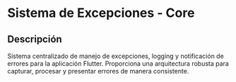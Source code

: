 # Sistema de Excepciones - Core

## Descripción

Sistema centralizado de manejo de excepciones, logging y notificación de errores para la aplicación Flutter. Proporciona una arquitectura robusta para capturar, procesar y presentar errores de manera consistente.

